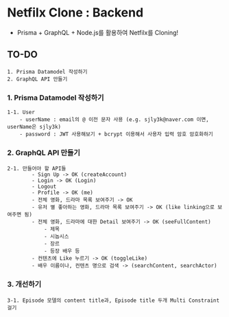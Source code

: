 # Netfilx Clone : Backend
- Prisma + GraphQL + Node.js를 활용하여 Netfilx를 Cloning!

## TO-DO
    1. Prisma Datamodel 작성하기
    2. GraphQL API 만들기

### 1. Prisma Datamodel 작성하기
    1-1. User
        - userName : email의 @ 이전 문자 사용 (e.g. sjly3k@naver.com 이면, userName은 sjly3k)
        - password : JWT 사용해보기 + bcrypt 이용해서 사용자 입력 암호 암호화하기
        
### 2. GraphQL API 만들기
    2-1. 만들어야 할 API들
            - Sign Up -> OK (createAccount)
            - Login -> OK (Login)
            - Logout
            - Profile -> OK (me)
            - 전체 영화, 드라마 목록 보여주기 -> OK 
            - 유저 별 좋아하는 영화, 드라마 목록 보여주기 -> OK (like linking으로 보여주면 됨)
            - 전체 영화, 드라마에 대한 Detail 보여주기 -> OK (seeFullContent)
                - 제목
                - 시놉시스
                - 장르
                - 등장 배우 등
            - 컨텐츠에 Like 누르기 -> OK (toggleLike)
            - 배우 이름이나, 컨텐츠 명으로 검색 -> (searchContent, searchActor)
            
### 3. 개선하기
    3-1. Episode 모델의 content title과, Episode title 두개 Multi Constraint 걸기
        